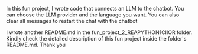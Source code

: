In this fun project, I wrote code that connects an LLM to the chatbot. You can choose the LLM provider and the language you want. You can also clear all messages to restart the chat with the chatbot

I wrote another README.md in the fun_project_2_REAPYTHON1CIIOR folder. Kindly check the detailed description of this fun project inside the folder's README.md. Thank you
